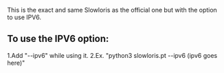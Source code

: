 This is the exact and same Slowloris as the official one but with the option to use IPV6.

## To use the IPV6 option:
1.Add "--ipv6" while using it.
2.Ex. "python3 slowloris.pt --ipv6 (ipv6 goes here)"
  
